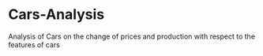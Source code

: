 # Cars-Analysis
Analysis of Cars on the change of prices and production with respect to the features of cars
